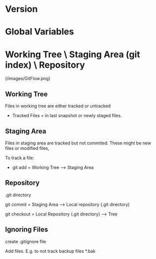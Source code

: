 # Version

# Global Variables


# Working Tree \ Staging Area  (git index) \ Repository

(/images/GitFlow.png)

## Working Tree
Files in working tree are either tracked or untracked 
- Tracked Files = in last snapshot or newly staged files. 

## Staging Area
Files in staging area are tracked but not commited. These might be new files or modified files, 

To track a file:
- git add = Working Tree --> Staging Area

## Repository
.git directory 

git commit = Staging Area --> Local repository (.git directory)


git checkout = Local Repository (.git directory) --> Tree


## Ignoring Files

create .gitignore file

Add files. E.g. to not track backup files
*.bak
